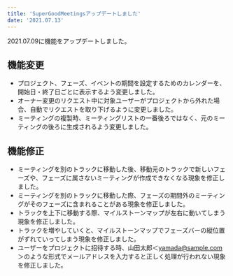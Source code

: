 ```yaml
---
title: 'SuperGoodMeetingsアップデートしました'
date: '2021.07.13'
---
```


2021.07.09に機能をアップデートしました。
  
## 機能変更  
- プロジェクト、フェーズ、イベントの期間を設定するためのカレンダーを、開始日・終了日ごとに表示するよう変更しました。
- オーナー変更のリクエスト中に対象ユーザーがプロジェクトから外れた場合、自動でリクエストを取り下げるように変更しました。
- ミーティングの複製時、ミーティングリストの一番後ろではなく、元のミーティングの後ろに生成されるよう変更しました。

## 機能修正  
- ミーティングを別のトラックに移動した後、移動元のトラックで新しいフェーズや、フェーズに属さないミーティングが作成できなくなる現象を修正しました。
- ミーティングを別のトラックに移動した際、フェーズの期間外のミーティングがそのフェーズに含まれることがある現象を修正しました。
- トラックを上下に移動する際、マイルストーンマップが左右に動いてしまう現象を修正しました。
- トラックを増やしていくと、マイルストーンマップでフェーズバーの縦位置がずれていってしまう現象を修正しました。
- ユーザーをプロジェクトに招待する時、山田太郎＜yamada@sample.com＞のような形式でメールアドレスを入力すると正しく処理が行われない現象を修正しました。
